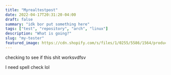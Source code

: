 ```yaml
---
title: "Myrealtestpost"
date: 2022-04-17T20:31:20-04:00
draft: false
summary: "idk bor put something here"
tags: ["test", "repository", "arch", "linux"]
description: "What is going?"
slug: "my-tester"
featured_image: https://cdn.shopify.com/s/files/1/0255/5586/1564/products/MM300_1912x2400.jpg?v=1620633334
---
```


checking to see if this shit worksvdfsv

I need spell check lol

